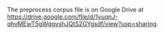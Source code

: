 The preprocess corpus file is on Google Drive at
https://drive.google.com/file/d/1yuqnJ-qhvMEwT5gWggvshJQtS2GYgsdf/view?usp=sharing.
